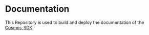 # Documentation

This Repository is used to build and deploy the documentation of the [Cosmos-SDK](https://github.com/cosmos/cosmos-sdk).
